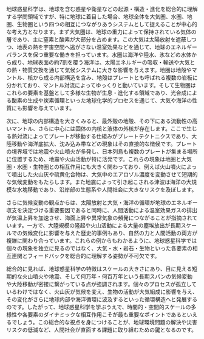 地球惑星科学は、地球を含む惑星や衛星などの起源・構造・進化を総合的に理解する学問領域ですが、特に地球に着目した場合、地球全体を大気圏、水圏、地圏、生物圏という四つの相互につながりあうシステムとして捉えることが中心的な考え方となります。まず大気圏は、地球の重力によって保持されている気体の層であり、主に窒素と酸素が大部分を占めます。この大気は太陽放射を遮蔽しつつ、地表の熱を宇宙空間へ逃がさない温室効果などを通じて、地球のエネルギーバランスを保つ重要な働きを担っています。水圏は海洋や陸水、氷などの水体から成り、地球表面の約7割を覆う海洋は、太陽エネルギーの吸収・輸送や大気との熱・物質交換を通じて気候システムに大きな影響を与えます。地圏は地殻やマントル、核から成る内部構造を含み、地殻はプレートとも呼ばれる複数の岩板に分かれており、マントル対流によってゆっくりと動いています。そして生物圏はこれらの要素を基盤として多様な生物が生息・進化する領域であり、光合成による酸素の生成や炭素循環といった地球化学的プロセスを通じて、大気や海洋の性質にも影響を与えています。

次に、地球の内部構造を大きくみると、最外殻の地殻、その下にある流動性の高いマントル、さらに中心には固体の内核と液体の外核が存在します。ここで生じる熱対流によってプレートが移動する仕組みがプレートテクトニクスであり、大陸移動や海洋底拡大、沈み込み帯などの現象はその直接的な徴候です。プレートの境界域では地震や火山噴火が多発し、日本列島も複数のプレートが集まる場所に位置するため、地震や火山活動が特に活発です。これらの現象は地圏と大気圏・水圏・生物圏との相互作用にも大きく関わっており、例えば火山噴火によって噴出した火山灰や硫黄化合物は、大気中のエアロゾル濃度を変動させて短期的な気候変動をもたらします。また地震によって引き起こされる津波は海洋の大規模な水塊移動であり、沿岸部の生態系や人間社会に大きなリスクを及ぼします。

さらに気候変動の観点からは、太陽放射と大気・海洋の循環が地球のエネルギー収支を決定づける重要要因であると同時に、人間活動による温室効果ガスの排出が気温上昇を加速させ、海面上昇や異常気象の頻発につながることが指摘されています。一方で、大陸規模の隆起や火山活動による大量の塵埃放出が長期スケールでの気候変化に影響を与えた歴史的事例もあり、自然の力と人間活動の両方が複雑に関わり合っています。これらの例からもわかるように、地球惑星科学では個々の現象を独立に見るのではなく、大気・水・岩石・生物といった各要素の相互連関とフィードバックを総合的に理解する姿勢が不可欠です。

総合的に見れば、地球惑星科学の特徴はスケールの大きさにあり、目に見える短期的な火山噴火や地震、そして何万年・何百万年という長期スパンの気候変動や大陸移動が密接に繋がっている点が強調されます。個々のプロセスが孤立しているわけではなく、火山灰が気候を変え、生物の活動が大気組成に影響を与え、その変化がさらに地球内部や海洋循環に波及するといった循環構造へと発展するのです。したがって、地球惑星科学を学ぶうえで、時間的・空間的スケールの多様性や各要素のダイナミックな相互作用こそが最も重要なポイントであるといえるでしょう。この総合的な視点を身につけることが、地球環境問題の解決や災害リスクの低減など、人間社会が直面する課題に取り組むための鍵となるのです。